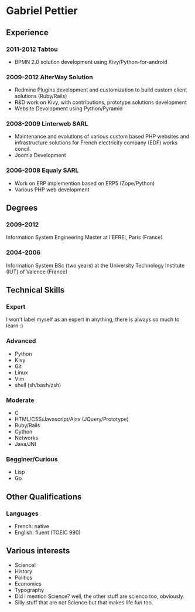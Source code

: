 # Gabriel Pettier

## Experience

### 2011-2012 Tabtou

- BPMN 2.0 solution development using Kivy/Python-for-android


### 2009-2012 AlterWay Solution

- Redmine Plugins development and customization to build custom client
  solutions (Ruby/Rails)
- R&D work on Kivy, with contributions, prototype solutions development
- Website Devolopment using Python/Pyramid


### 2008-2009 Linterweb SARL

- Maintenance and evolutions of various custom based PHP websites and
  infrastructure solutions for French electricity company (EDF) works
  concil.
- Joomla Development


### 2006-2008 Equaly SARL

- Work on ERP implemention based on ERP5 (Zope/Python)
- Various PHP web development


## Degrees


### 2009-2012

Information System Engineering Master at l'EFREI, Paris (France)


### 2004-2006

Information System BSc (two years) at the University Technology
Institute (IUT) of Valence (France)


## Technical Skills

### Expert

I won't label myself as an expert in anything, there is always so much
to learn :)


### Advanced

- Python
- Kivy
- Git
- Linux
- Vim
- shell (sh/bash/zsh)


### Moderate

- C
- HTML/CSS/Javascript/Ajax (JQuery/Prototype)
- Ruby/Rails
- Cython
- Networks
- Java/JNI


### Begginer/Curious

- Lisp
- Go


## Other Qualifications

### Languages

- French: native
- English: fluent (TOEIC 990)


## Various interests

- Science!
- History
- Politics
- Economics
- Typography
- Did i mention Science? well, the other stuff are scienco too, obviously.
- Silly stuff that are not Science but that makes life fun too.
